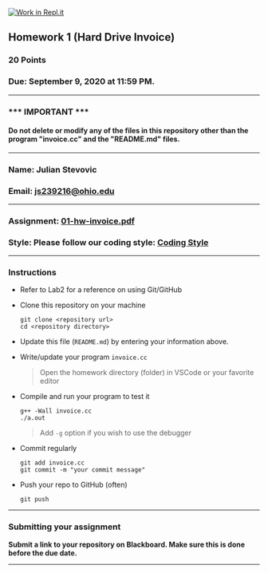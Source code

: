 [![Work in Repl.it](https://classroom.github.com/assets/work-in-replit-14baed9a392b3a25080506f3b7b6d57f295ec2978f6f33ec97e36a161684cbe9.svg)](https://classroom.github.com/online_ide?assignment_repo_id=3071293&assignment_repo_type=AssignmentRepo)
## Homework 1 (Hard Drive Invoice)

### 20 Points

### Due: September 9, 2020 at 11:59 PM.

---
### *** IMPORTANT ***
#### Do not delete or modify any of the files in this repository other than the program "invoice.cc" and the "README.md" files.

---

### Name: Julian Stevovic   

### Email: js239216@ohio.edu

---

### Assignment: [01-hw-invoice.pdf](01-hw-invoice.pdf)

### Style: Please follow our coding style: [Coding Style](https://github.com/nasseef/cs2400/blob/master/docs/coding-style.md)

---

### Instructions

- Refer to Lab2 for a reference on using Git/GitHub
- Clone this repository on your machine

    ```console
    git clone <repository url>
    cd <repository directory>
    ```

- Update this file (`README.md`) by entering your information above.
- Write/update your program `invoice.cc`

    > Open the homework directory (folder) in VSCode or your favorite editor

- Compile and run your program to test it

    ```console
    g++ -Wall invoice.cc
    ./a.out
    ```

    > Add `-g` option if you wish to use the debugger

- Commit regularly

    ```console
    git add invoice.cc
    git commit -m "your commit message"
    ```

- Push your repo to GitHub (often)
    ```console
    git push
    ```
---

### Submitting your assignment

**Submit a link to your repository on Blackboard. Make sure this is done before the due date.**

---